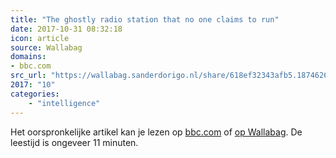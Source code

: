 ```yaml
---
title: "The ghostly radio station that no one claims to run"
date: 2017-10-31 08:32:18
icon: article
source: Wallabag
domains:
- bbc.com
src_url: "https://wallabag.sanderdorigo.nl/share/618ef32343afb5.18746268"
2017: "10"
categories:
    - "intelligence"
---
```

Het oorspronkelijke artikel kan je lezen op [bbc.com](http://www.bbc.com/future/story/20170801-the-ghostly-radio-station-that-no-one-claims-to-run) of [op Wallabag](https://wallabag.sanderdorigo.nl/share/618ef32343afb5.18746268). De leestijd is ongeveer 11 minuten.